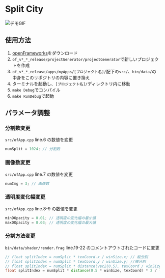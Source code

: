 # Split City

![デモGIF](/demo/split-city.gif)

## 使用方法

1. [openFrameworks](https://openframeworks.cc/)をダウンロード
2. `of_v*_*_release/projectGenerator/projectGenerator`で新しいプロジェクトを作成
3. `of_v*_*_release/apps/myApps/[プロジェクト名]/`配下の`src/`、`bin/data/`の中身をこのリポジトリの内容に置き換え
4. ターミナルを起動し、`[プロジェクト名]/`ディレクトリ内に移動
5. `make Debug`でコンパイル
6. `make RunDebug`で起動

## パラメータ調整

### 分割数変更

`src/ofApp.cpp` line.6 の数値を変更

```c++
numSplit = 1024; // 分割数
```

### 画像数変更

`src/ofApp.cpp` line.7 の数値を変更

```c++
numImg = 3; // 画像数
```

### 透明度変化幅変更

`src/ofApp.cpp` line.8-9 の数値を変更

```c++
minDOpacity = 0.01; // 透明度の変化幅の最小値
maxDOpacity = 0.03; // 透明度の変化幅の最大値
```

### 分割方法変更

`bin/data/shader/render.frag` line.19-22 のコメントアウトされたコードに変更

```glsl
// float splitIndex = numSplit * texCoord.x / winSize.x; // 縦分割
// float splitIndex = numSplit * texCoord.y / winSize.y; //横分割
// float splitIndex = numSplit * distance(vec2(0.5), texCoord / winSize);  // 楕円分割
float splitIndex = numSplit * distance(0.5 * winSize, texCoord) * 2 / length(winSize); // 円分割
```
